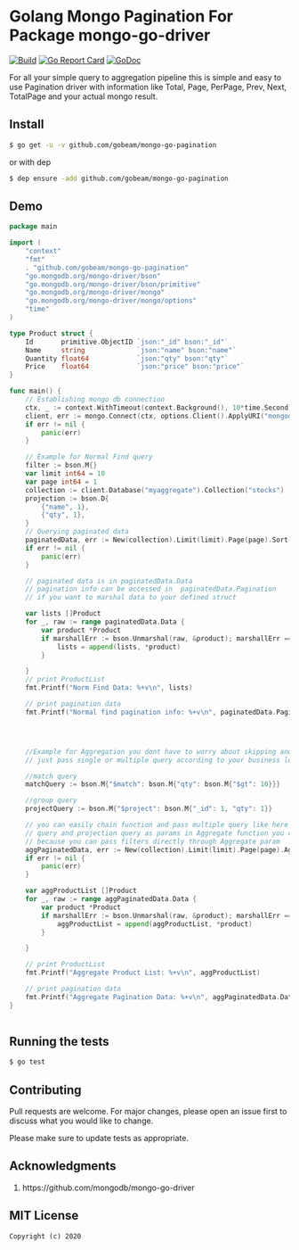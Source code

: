 # Golang Mongo Pagination For Package mongo-go-driver
[![Build][Build-Status-Image]][Build-Status-Url] [![Go Report Card](https://goreportcard.com/badge/github.com/gobeam/mongo-go-pagination?branch=master&kill_cache=1)](https://goreportcard.com/report/github.com/gobeam/mongo-go-pagination) [![GoDoc][godoc-image]][godoc-url]

For all your simple query to aggregation pipeline this is simple and easy to use Pagination driver with information like Total, Page, PerPage, Prev, Next, TotalPage and your actual mongo result. 


## Install

``` bash
$ go get -u -v github.com/gobeam/mongo-go-pagination
```

or with dep

``` bash
$ dep ensure -add github.com/gobeam/mongo-go-pagination
```


## Demo

``` go
package main

import (
	"context"
	"fmt"
	. "github.com/gobeam/mongo-go-pagination"
	"go.mongodb.org/mongo-driver/bson"
	"go.mongodb.org/mongo-driver/bson/primitive"
	"go.mongodb.org/mongo-driver/mongo"
	"go.mongodb.org/mongo-driver/mongo/options"
	"time"
)

type Product struct {
	Id       primitive.ObjectID `json:"_id" bson:"_id"`
	Name     string             `json:"name" bson:"name"`
	Quantity float64            `json:"qty" bson:"qty"`
	Price    float64            `json:"price" bson:"price"`
}

func main() {
	// Establishing mongo db connection
	ctx, _ := context.WithTimeout(context.Background(), 10*time.Second)
	client, err := mongo.Connect(ctx, options.Client().ApplyURI("mongodb://localhost:27017"))
	if err != nil {
		panic(err)
	}

	// Example for Normal Find query
	filter := bson.M{}
	var limit int64 = 10
	var page int64 = 1
	collection := client.Database("myaggregate").Collection("stocks")
	projection := bson.D{
		{"name", 1},
		{"qty", 1},
	}
	// Querying paginated data
	paginatedData, err := New(collection).Limit(limit).Page(page).Sort("price", -1).Select(projection).Filter(filter).Find()
	if err != nil {
		panic(err)
	}

	// paginated data is in paginatedData.Data
	// pagination info can be accessed in  paginatedData.Pagination
	// if you want to marshal data to your defined struct

	var lists []Product
	for _, raw := range paginatedData.Data {
		var product *Product
		if marshallErr := bson.Unmarshal(raw, &product); marshallErr == nil {
			lists = append(lists, *product)
		}

	}
	// print ProductList
	fmt.Printf("Norm Find Data: %+v\n", lists)

	// print pagination data
	fmt.Printf("Normal find pagination info: %+v\n", paginatedData.Pagination)




	//Example for Aggregation you dont have to worry about skipping and limit,
	// just pass single or multiple query according to your business logic

	//match query
	matchQuery := bson.M{"$match": bson.M{"qty": bson.M{"$gt": 10}}}

	//group query
	projectQuery := bson.M{"$project": bson.M{"_id": 1, "qty": 1}}

	// you can easily chain function and pass multiple query like here we are passing match
	// query and projection query as params in Aggregate function you cannot use filter with Aggregate
	// because you can pass filters directly through Aggregate param
	aggPaginatedData, err := New(collection).Limit(limit).Page(page).Aggregate(matchQuery, projectQuery)
	if err != nil {
		panic(err)
	}

	var aggProductList []Product
	for _, raw := range aggPaginatedData.Data {
		var product *Product
		if marshallErr := bson.Unmarshal(raw, &product); marshallErr == nil {
			aggProductList = append(aggProductList, *product)
		}

	}

	// print ProductList
	fmt.Printf("Aggregate Product List: %+v\n", aggProductList)

	// print pagination data
	fmt.Printf("Aggregate Pagination Data: %+v\n", aggPaginatedData.Data)
}
    
```

## Running the tests

``` bash
$ go test
```

## Contributing
Pull requests are welcome. For major changes, please open an issue first to discuss what you would like to change.

Please make sure to update tests as appropriate.


## Acknowledgments
<ol>
<li> https://github.com/mongodb/mongo-go-driver </li>
</ol>


## MIT License

```
Copyright (c) 2020
```

[Build-Status-Url]: https://travis-ci.org/gobeam/mongo-go-pagination
[Build-Status-Image]: https://travis-ci.org/gobeam/mongo-go-pagination.svg?branch=master
[godoc-url]: https://pkg.go.dev/github.com/gobeam/mongo-go-pagination?tab=doc
[godoc-image]: https://godoc.org/github.com/gobeam/mongo-go-pagination?status.svg
